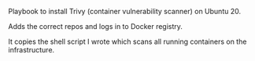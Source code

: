 Playbook to install Trivy (container vulnerability scanner) on Ubuntu 20. 

Adds the correct repos and logs in to Docker registry.

It copies the shell script I wrote which scans all running containers on the infrastructure.
